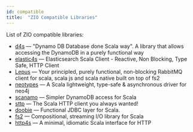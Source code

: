 ```yaml
---
id: compatible 
title:  "ZIO Compatible Libraries"
---
```


List of ZIO compatible libraries:

- [d4s](https://github.com/PlayQ/d4s) — "Dynamo DB Database done Scala way". A library that allows accessing the DynamoDB in a purely functional way
- [elastic4s](https://github.com/sksamuel/elastic4s) — Elasticsearch Scala Client - Reactive, Non Blocking, Type Safe, HTTP Client
- [Lepus](https://github.com/hnaderi/lepus) — Your principled, purely functional, non-blocking RabbitMQ client for scala, scala js and scala native built on top of fs2
- [neotypes](https://github.com/neotypes/neotypes) — A Scala lightweight, type-safe & asynchronous driver for neo4j
- [scanamo](https://github.com/scanamo/scanamo) — Simpler DynamoDB access for Scala
- [sttp](https://github.com/softwaremill/sttp) — The Scala HTTP client you always wanted!
- [doobie](https://github.com/tpolecat/doobie) — Functional JDBC layer for Scala.
- [fs2](https://github.com/typelevel/fs2) — Compositional, streaming I/O library for Scala
- [http4s](https://github.com/http4s/http4s) — A minimal, idiomatic Scala interface for HTTP
